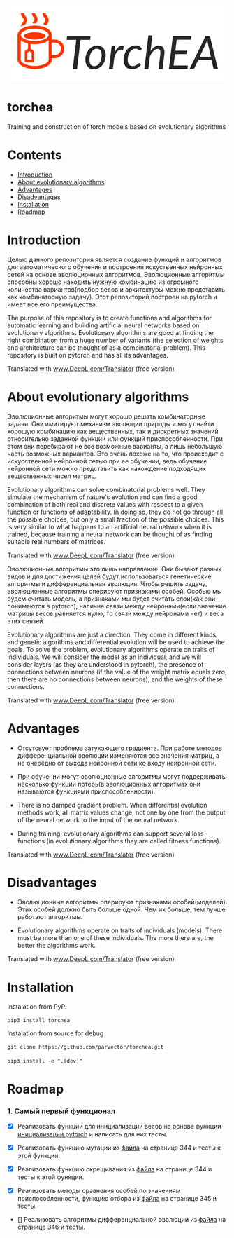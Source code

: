 ![TorchEA Logo](./docs/logo.png)

# torchea
Training and construction of torch models based on evolutionary algorithms

# Contents
- [Introduction](#introduction)
- [About evolutionary algorithms](#about-evolutionary-algorithms)
- [Advantages](#advantages)
- [Disadvantages](#disadvantages)
- [Installation](#installation)
- [Roadmap](#roadmap)

# Introduction

Целью данного репозитория является создание функций и алгоритмов для автоматического обучения и построения искуственных нейронных сетей на основе эволюционных алгоритмов. Эволюционные алгоритмы способны хорошо находить нужную комбинацию из огромного количества вариантов(подбор весов и архитектуры можно представить как комбинаторную задачу). Этот репозиторий построен на pytorch и имеет все его преимущества.

The purpose of this repository is to create functions and algorithms for automatic learning and building artificial neural networks based on evolutionary algorithms. Evolutionary algorithms are good at finding the right combination from a huge number of variants (the selection of weights and architecture can be thought of as a combinatorial problem). This repository is built on pytorch and has all its advantages.

Translated with www.DeepL.com/Translator (free version)

# About evolutionary algorithms

Эволюционные алгоритмы могут хорошо решать комбинаторные задачи. Они имитируют механизм эволюции природы и могут найти хорошую комбинацию как вещественных, так и дискретных значений относительно заданной функции или функций приспособленности. При этом они перебирают не все возможные варианты, а лишь небольшую часть возможных вариантов. Это очень похоже на то, что происходит с искусственной нейронной сетью при ее обучении, ведь обучение нейронной сети можно представить как нахождение подходящих вещественных чисел матриц.

Evolutionary algorithms can solve combinatorial problems well. They simulate the mechanism of nature's evolution and can find a good combination of both real and discrete values with respect to a given function or functions of adaptability. In doing so, they do not go through all the possible choices, but only a small fraction of the possible choices. This is very similar to what happens to an artificial neural network when it is trained, because training a neural network can be thought of as finding suitable real numbers of matrices.

Translated with www.DeepL.com/Translator (free version)

Эволюционные алгоритмы это лишь направление. Они бывают разных видов и для достижения целей будут использоваться генетические алгоритмы и дифференциальная эволюция. Чтобы решить задачу, эволюционные алгоритмы оперируют признаками особей. Особью мы будем считать модель, а признаками мы будет считать слои(как они понимаются в pytorch), наличие связи между нейронами(если значение матрицы весов равняется нулю, то связи между нейронами нет) и веса этих связей.

Evolutionary algorithms are just a direction. They come in different kinds and genetic algorithms and differential evolution will be used to achieve the goals. To solve the problem, evolutionary algorithms operate on traits of individuals. We will consider the model as an individual, and we will consider layers (as they are understood in pytorch), the presence of connections between neurons (if the value of the weight matrix equals zero, then there are no connections between neurons), and the weights of these connections.

Translated with www.DeepL.com/Translator (free version)

# Advantages
- Отсутсвует проблема затухающего градиента. При работе методов дифференциальной эволюции изменяются все значения матриц, а не очерёдно от выхода нейронной сети ко входу нейронной сети.
- При обучении могут эволюционные алгоритмы могут поддерживать несколько функций потерь(в эволюционных алгоритмах они называются функциями приспособленности).

- There is no damped gradient problem. When differential evolution methods work, all matrix values change, not one by one from the output of the neural network to the input of the neural network.
- During training, evolutionary algorithms can support several loss functions (in evolutionary algorithms they are called fitness functions).

Translated with www.DeepL.com/Translator (free version)

# Disadvantages
- Эволюционные алгоритмы оперируют признаками особей(моделей). Этих особей должно быть больше одной. Чем их больше, тем лучше работают алгоритмы. 

- Evolutionary algorithms operate on traits of individuals (models). There must be more than one of these individuals. The more there are, the better the algorithms work.

Translated with www.DeepL.com/Translator (free version)

# Installation
Instalation from PyPi   
```
pip3 install torchea
```

Instalation from source for debug
```
git clone https://github.com/parvector/torchea.git

pip3 install -e ".[dev]"
```

# Roadmap

### 1. Самый первый функционал

- [x] Реализовать функции для инициализации весов на основе функций [инициализации pytorch](https://pytorch.org/docs/stable/nn.init.html) и написать для них тесты.

- [x] Реализовать функцию мутации из [файла](./docs/articles/Storn%2C%20Rainer%20and%20Price%2C%20Kenneth.%20Differential%20Evolution%20%E2%80%94%20A%20Simple%20and%20Efficient%20Heuristic%20for%20Global%20Optimization%20over%20Continuous%20Spaces.%20ournal%20of%20Global%20Optimization%2011%3A%20341%E2%80%93359%2C%201997..pdf) на странице 344 и тесты к этой функции.

- [x] Реализовать функцию скрещивания из [файла](./docs/articles/Storn%2C%20Rainer%20and%20Price%2C%20Kenneth.%20Differential%20Evolution%20%E2%80%94%20A%20Simple%20and%20Efficient%20Heuristic%20for%20Global%20Optimization%20over%20Continuous%20Spaces.%20ournal%20of%20Global%20Optimization%2011%3A%20341%E2%80%93359%2C%201997..pdf) на странице 344 и тесты к этой функции.

- [x] Реализовать методы сравнения особей по значениям приспособленности, функцию отбора из [файла](./docs/articles/Storn%2C%20Rainer%20and%20Price%2C%20Kenneth.%20Differential%20Evolution%20%E2%80%94%20A%20Simple%20and%20Efficient%20Heuristic%20for%20Global%20Optimization%20over%20Continuous%20Spaces.%20ournal%20of%20Global%20Optimization%2011%3A%20341%E2%80%93359%2C%201997..pdf) на странице 345 и тесты.

- [] Реализовать алгоритмы дифференциальной эволюции из [файла](./docs/articles/Storn%2C%20Rainer%20and%20Price%2C%20Kenneth.%20Differential%20Evolution%20%E2%80%94%20A%20Simple%20and%20Efficient%20Heuristic%20for%20Global%20Optimization%20over%20Continuous%20Spaces.%20ournal%20of%20Global%20Optimization%2011%3A%20341%E2%80%93359%2C%201997..pdf) на странице 346 и тесты.